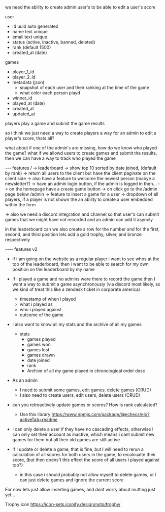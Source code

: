 we need the ability to create admin user's to
be able to edit a user's score

user
- id uuid auto generated
- name text unique
- email text unique
- status (active, inactive, banned, deleted)
- rank (default 1500)
- created_at (date)

games
- player_1_id
- player_2_id
- metadata (json)
  - snapshot of each user and their ranking at the time of the game
  - what color each person playd
- winner_id
- played_at (date)
- created_at
- updated_at


players play a game and submit the game results

so i think we just need a way to create players
a way for an admin to edit a player's score, thats all?

what about if one of the admin's are missing, how do we know who played the game?
what if we allowd users to create games and submit the results, then we can have a way to track who played the game


--- features
/
  -> leaderboard
  -> show top 10 sorted by date joined, (default by rank)
  -> return all users to the client but have the client paginate on the
  client side
  -> also have a feature to welcome the newest person (mabye a newsletter?)
    -> have an admin login button, if the admin is logged in then...
      -> on the homepage have a create game button
        -> on click go to the /admin page below
/admin
  -> feature to insert a game for a user
    -> dropdown of all players, if a player is not shown the an ability to create a user embedded within the form

-> also we need a discord integration and channel so that user's can
submit games that we might have not recorded and an admin can
add it asyncly


in the leaderboard can we also create a row for the number
and for the first, second, and third position lets add a gold trophy, silver, and bronze respectively



---- features v2
- if i am going on the website as a regular player i want to see whos at the top of the leaderboard,
then i want to be able to search for my own position on the leaderboard by my name
- If i played a game and no admins were there to record the game then I want a way to submit a game
asynchronously (via discord most likely, so we kind of treat this like a zendesk ticket in corporate america)
  - timestamp of when i played
  - what i played as
  - who i played against
  - outcome of the game

- I also want to know all my stats and the archive of all my games
  - stats
     - games played
     - games won
     - games lost 
     - games drawn
      - date joined
      - rank
    - Archive of all my game played in chronological order desc
- As an admin
  - I need to submit some games, edit games, delete games (CRUD)
  - I also need to create users, edit users, delete users (CRUD)

- can you retroactively update games or scores? How is rank calculated?
  - Use this library https://www.npmjs.com/package/@echecs/elo?activeTab=readme

- I can only delete a user if they have no cascading effects, otherwise I can only set their account as inactive, which means
i cant submit new games for them but all their old games are still active
- If I update or delete a game, that is fine, but I will need to rerun a calculation of all scores for
  both users in the game, to recalcualte their score, (but then doens't this effect the score of all users i played against too?)
  - in this case i should probably not allow myself to delete games, or I can just delete games and ignore the current score

For now lets just allow inserting games, and dont worry about mutting just yet...




Trophy icon https://icon-sets.iconify.design/noto/trophy/